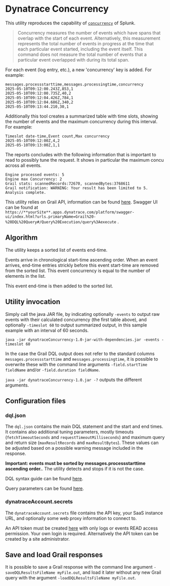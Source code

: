 # Dynatrace Concurrency

This utility reproduces the capability of [`concurrency`](https://docs.splunk.com/Documentation/SplunkCloud/latest/SearchReference/Concurrency) of Splunk.

> Concurrency measures the number of events which have spans that overlap with the start of each event. Alternatively, this measurement represents the total number of events in progress at the time that each particular event started, including the event itself. This command does not measure the total number of events that a particular event overlapped with during its total span.

For each event (log entry, etc.), a new 'concurrency' key is added. For example:

```text
messages.processstarttime,messages.processingtime,concurrency
2025-05-10T09:12:00.243Z,853,1
2025-05-10T09:12:00.735Z,40,2
2025-05-10T09:12:04.426Z,784,1
2025-05-10T09:12:04.686Z,340,2
2025-05-10T09:13:44.210,30,1
```

Additionally this tool creates a summarized table with time slots, showing the number of events and the maximum concurrency during this interval. For example:

```text
Timeslot date-time,Event count,Max concurrency
2025-05-10T09:12:00Z,4,2
2025-05-10T09:13:00Z,1,1
```

The reports concludes with the following information that is important to read to possibly tune the request. It shows in particular the maximum concu
across all events.

```text
Engine processed events: 5
Engine max Concurrency: 2
Grail stats: scannedRecords:72670, scannedBytes:3768611
Grail notification: WARNING: Your result has been limited to 5.
Analysis complete.
```

This utility relies on Grail API, information can be found [here](https://developer.dynatrace.com/plan/platform-services/grail-service/). Swagger UI can be found at `https://**yourSite**.apps.dynatrace.com/platform/swagger-ui/index.html?urls.primaryName=Grail%20-%20DQL%20Query#/Query%20Execution/query%3Aexecute` .

## Algorithm

The utility keeps a sorted list of events end-time.

Events arrive in chronological start-time ascending order. When an event arrives, end-time entries strickly before this event start-time are removed from the sorted list. This event concurrency is equal to the number of elements in the list.

This event end-time is then added to the sorted list.

## Utility invocation

Simply call the java JAR file, by indicating optionally `-events` to output raw events with their calculated concurrency (the first table above), and optionally `-timeslot 60` to output summarized output, in this sample example with an interval of 60 seconds.

`java -jar dynatraceConcurrency-1.0-jar-with-dependencies.jar -events -timeslot 60`

In the case the Grail DQL output does not refer to the standard columns `messages.processstarttime` and `messages.processingtime`, it is possible to overwrite these with the command line arguments `-field.startTime fieldName` and/or `-field.duration fieldName`.

`java -jar dynatraceConcurrency-1.0.jar -?` outputs the different arguments.

## Configuration files

### dql.json

The `dql.json` contains the main DQL statement and the start and end times. It contains also additional tuning parameters, mostly timeouts (`fetchTimeoutSeconds` and `requestTimeoutMilliseconds`) and maximum query and return size (`maxResultRecords` and `maxResultBytes`). These values can be adjusted based on a possible warning message included in the response.

**Important: events must be sorted by messages.processstarttime ascending order.**. The utility detects and stops if it is not the case.

DQL syntax guide can be found [here](https://docs.dynatrace.com/docs/discover-dynatrace/references/dynatrace-query-language).

Query parameters can be found [here](https://developer.dynatrace.com/develop/sdks/client-query/#executerequest).

### dynatraceAccount.secrets

The `dynatraceAccount.secrets` file contains the API key, your SaaS instance URL, and optionally some web proxy information to connect to.

An API token must be created [here](https://myaccount.dynatrace.com/platformTokens) with only logs or events READ access permission. Your own login is required. Alternatively the API token can be created by a site administrator.

## Save and load Grail responses

It is possible to save a Grail response with the command line argument `-saveDQLResultsFileName myFile.out`, and load it later without any new Grail query with the argument `-loadDQLResultsFileName myFile.out`. 
